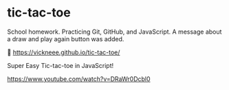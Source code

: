 # tic-tac-toe
School homework. Practicing Git, GitHub, and JavaScript. A message about a draw and play again button was added.

🔗 https://vickneee.github.io/tic-tac-toe/

Super Easy Tic-tac-toe in JavaScript!

https://www.youtube.com/watch?v=DRaWr0Dcbl0
